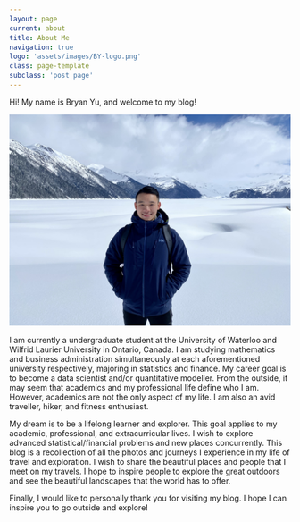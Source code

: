 ```yaml
---
layout: page
current: about
title: About Me
navigation: true
logo: 'assets/images/BY-logo.png'
class: page-template
subclass: 'post page'
---
```


Hi! My name is Bryan Yu, and welcome to my blog!

![bryan-yu-garibaldi-lake](https://github.com/bryanyu1/blog/blob/gh-pages/assets/images/bryan-garibaldi.jpeg?raw=true)

I am currently a undergraduate student at the University of Waterloo and Wilfrid Laurier University in Ontario, Canada. I am studying mathematics and business administration simultaneously at each aforementioned university respectively, majoring in statistics and finance. My career goal is to become a data scientist and/or quantitative modeller. From the outside, it may seem that academics and my professional life define who I am. However, academics are not the only aspect of my life. I am also an avid traveller, hiker, and fitness enthusiast. 

My dream is to be a lifelong learner and explorer. This goal applies to my academic, professional, and extracurricular lives. I wish to explore advanced statistical/financial problems and new places concurrently. This blog is a recollection of all the photos and journeys I experience in my life of travel and exploration. I wish to share the beautiful places and people that I meet on my travels. I hope to inspire people to explore the great outdoors and see the beautiful landscapes that the world has to offer. 

Finally, I would like to personally thank you for visiting my blog. I hope I can inspire you to go outside and explore! 
